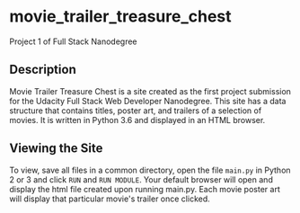 # movie_trailer_treasure_chest
Project 1 of Full Stack Nanodegree 
<h2>Description</h2>
<p>Movie Trailer Treasure Chest is a site created as the first project submission for the Udacity Full Stack Web Developer          Nanodegree. This site has a data structure that contains titles, poster art, and trailers of a selection of movies. It is written in Python 3.6 and displayed in an HTML browser. </p>

<h2>Viewing the Site</h2>
<p>To view, save all files in a common directory, open the file <code>main.py</code> in Python 2 or 3 and click <code>RUN</code> and <code>RUN MODULE</code>. Your default browser will open and display the html file created upon running main.py. Each movie poster art will display that particular movie's trailer once clicked.</p>
